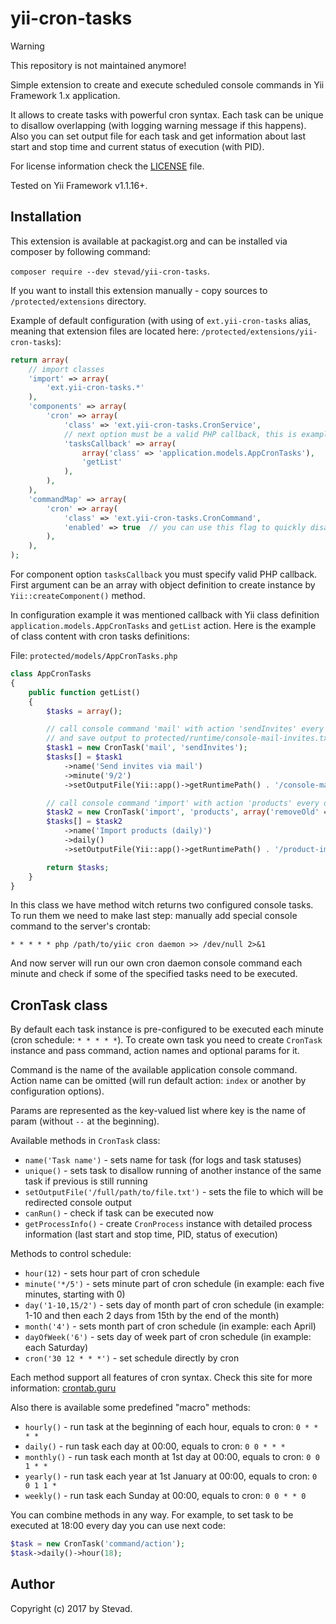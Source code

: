 yii-cron-tasks
=================

> [!WARNING]
> This repository is not maintained anymore!

Simple extension to create and execute scheduled console commands in Yii Framework 1.x application.

It allows to create tasks with powerful cron syntax. Each task can be unique to disallow overlapping (with
logging warning message if this happens). Also you can set output file for each task and get information about
last start and stop time and current status of execution (with PID).

For license information check the [LICENSE](LICENSE.md) file.

Tested on Yii Framework v1.1.16+.

Installation
-------------

This extension is available at packagist.org and can be installed via composer by following command:

`composer require --dev stevad/yii-cron-tasks`.

If you want to install this extension manually - copy sources to `/protected/extensions` directory.

Example of default configuration (with using of `ext.yii-cron-tasks` alias, meaning that extension files are located here: `/protected/extensions/yii-cron-tasks`):

```php
return array(
    // import classes
    'import' => array(
        'ext.yii-cron-tasks.*'
    ),
    'components' => array(
        'cron' => array(
            'class' => 'ext.yii-cron-tasks.CronService',
            // next option must be a valid PHP callback, this is example
            'tasksCallback' => array(
                array('class' => 'application.models.AppCronTasks'),
                'getList'
            ),
        ),
    ),
    'commandMap' => array(
        'cron' => array(
            'class' => 'ext.yii-cron-tasks.CronCommand',
            'enabled' => true  // you can use this flag to quickly disable cron CLI commands if required
        ),
    ),
);
```

For component option `tasksCallback` you must specify valid PHP callback. First argument can be an array with object
definition to create instance by `Yii::createComponent()` method.

In configuration example it was mentioned callback with Yii class definition `application.models.AppCronTasks` and
`getList` action. Here is the example of class content with cron tasks definitions:

File: `protected/models/AppCronTasks.php`

```php
class AppCronTasks
{
    public function getList()
    {
        $tasks = array();

        // call console command 'mail' with action 'sendInvites' every hour each 2 minutes starting from 9th
        // and save output to protected/runtime/console-mail-invites.txt
        $task1 = new CronTask('mail', 'sendInvites');
        $tasks[] = $task1
            ->name('Send invites via mail')
            ->minute('9/2')
            ->setOutputFile(Yii::app()->getRuntimePath() . '/console-mail-invites.txt');

        // call console command 'import' with action 'products' every day at 00:00 and save output
        $task2 = new CronTask('import', 'products', array('removeOld' => 1));
        $tasks[] = $task2
            ->name('Import products (daily)')
            ->daily()
            ->setOutputFile(Yii::app()->getRuntimePath() . '/product-import.txt');

        return $tasks;
    }
}
```

In this class we have method witch returns two configured console tasks. To run them we need to make last step: manually
add special console command to the server's crontab:

`* * * * * php /path/to/yiic cron daemon >> /dev/null 2>&1`

And now server will run our own cron daemon console command each minute and check if some of the specified tasks
need to be executed.


CronTask class
-------------

By default each task instance is pre-configured to be executed each minute (cron schedule: `* * * * *`). To create own
task you need to create `CronTask` instance and pass command, action names and optional params for it.

Command is the name of the available application console command. Action name can be omitted (will run default
action: `index` or another by configuration options).

Params are represented as the key-valued list where key is the name of param (without `--` at the beginning).

Available methods in `CronTask` class:

- `name('Task name')` - sets name for task (for logs and task statuses)
- `unique()` - sets task to disallow running of another instance of the same task if previous is still running
- `setOutputFile('/full/path/to/file.txt')` - sets the file to which will be redirected console output
- `canRun()` - check if task can be executed now
- `getProcessInfo()` - create `CronProcess` instance with detailed process information (last start and stop time, PID,
  status of execution)

Methods to control schedule:

- `hour(12)` - sets hour part of cron schedule
- `minute('*/5')` - sets minute part of cron schedule (in example: each five minutes, starting with 0)
- `day('1-10,15/2')` - sets day of month part of cron schedule (in example: 1-10 and then each 2 days from 15th by the
end of the month)
- `month('4')` - sets month part of cron schedule (in example: each April)
- `dayOfWeek('6')` - sets day of week part of cron schedule (in example: each Saturday)
- `cron('30 12 * * *')` - set schedule directly by cron

Each method support all features of cron syntax. Check this site for more information: [crontab.guru](http://crontab.guru/)

Also there is available some predefined "macro" methods:

- `hourly()` - run task at the beginning of each hour, equals to cron: `0 * * * *`
- `daily()` - run task each day at 00:00, equals to cron: `0 0 * * *`
- `monthly()` - run task each month at 1st day at 00:00, equals to cron: `0 0 1 * *`
- `yearly()` - run task each year at 1st January at 00:00, equals to cron: `0 0 1 1 *`
- `weekly()` - run task each Sunday at 00:00, equals to cron: `0 0 * * 0`

You can combine methods in any way. For example, to set task to be executed at 18:00 every day you can use next code:

```php
$task = new CronTask('command/action');
$task->daily()->hour(18);
```

Author
-------------

Copyright (c) 2017 by Stevad.
